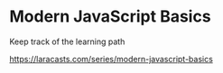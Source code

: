 # Modern JavaScript Basics

Keep track of the learning path 

https://laracasts.com/series/modern-javascript-basics
